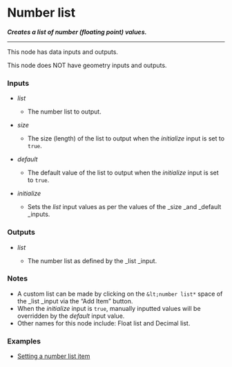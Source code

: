 # Number list

**_Creates a list of number (floating point) values._**

---

This node has data inputs and outputs.

This node does NOT have geometry inputs and outputs.


### Inputs

* _list_

  * The number list to output.

* _size_

  * The size (length) of the list to output when the _initialize_ input is set to `true`.

* _default_

  * The default value of the list to output when the _initialize_ input is set to `true`.

* _initialize_

  * Sets the _list_ input values as per the values of the _size _and _default _inputs.


### Outputs

* _list_

  * The number list as defined by the _list _input.


### Notes



* A custom list can be made by clicking on the `&lt;number list*` space of the _list _input via the “Add Item” button.
* When the _initialize_ input is `true`, manually inputted values will be overridden by the _default_ input value.
* Other names for this node include: Float list and Decimal list.


### Examples



* <a href="https://creator.trimble.com/graph?assetURI=whp:5ff5a6c8-18a6-49e5-ac59-8d15368fe39a&version=latest" target="_blank">Setting a number list item</a>
